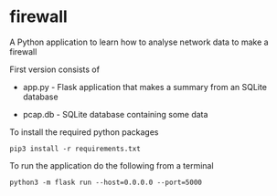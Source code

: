 # firewall
A Python application to learn how to analyse network data to make a firewall

First version consists of

* app.py - Flask application that makes a summary from an SQLite database

* pcap.db - SQLite database containing some data

To install the required python packages

```pip3 install -r requirements.txt```

To run the application do the following from a terminal

```python3 -m flask run --host=0.0.0.0 --port=5000```